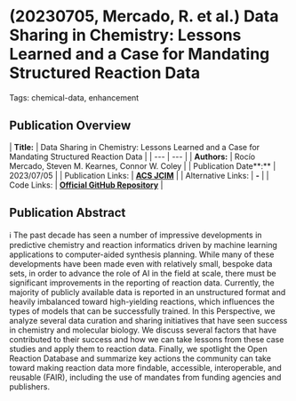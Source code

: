# (20230705, Mercado, R. et al.) Data Sharing in Chemistry: Lessons Learned and a Case for Mandating Structured Reaction Data

Tags: chemical-data, enhancement

## Publication Overview

| **Title:**  | Data Sharing in Chemistry: Lessons Learned and a Case for Mandating Structured
Reaction Data |
| --- | --- |
| **Authors:**  | Rocío Mercado, Steven M. Kearnes, Connor W. Coley |
| Publication Date**:**  | 2023/07/05 |
| Publication Links: | [**ACS JCIM**](https://pubs.acs.org/doi/10.1021/acs.jcim.3c00607) |
| Alternative Links: | **-** |
| Code Links: | [**Official GitHub Repository**](https://github.com/rociomer/data-sharing-perspective/) |

## Publication Abstract

<aside>
ℹ️ The past decade has seen a number of impressive developments in predictive chemistry and reaction informatics driven by machine learning applications to computer-aided synthesis planning. While many of these developments have been made even with relatively small, bespoke data sets, in order to advance the role of AI in the field at scale, there must be significant improvements in the reporting of reaction data. Currently, the majority of publicly available data is reported in an unstructured format and heavily imbalanced toward high-yielding reactions, which influences the types of models that can be successfully trained. In this Perspective, we analyze several data curation and sharing initiatives that have seen success in chemistry and molecular biology. We discuss several factors that have contributed to their success and how we can take lessons from these case studies and apply them to reaction data. Finally, we spotlight the Open Reaction Database and summarize key actions the community can take toward making reaction data more findable, accessible, interoperable, and reusable (FAIR), including the use of mandates from funding agencies and publishers.

</aside>